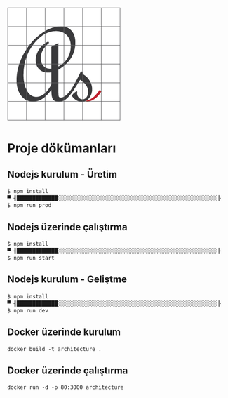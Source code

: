 # ![Logo](media/favicon.png)
# Proje dökümanları

## Nodejs kurulum - Üretim
```shell
$ npm install
▀ ╢█████████████░░░░░░░░░░░░░░░░░░░░░░░░░░░░░░░░░░░░░░░░░░░░░░░░░░░╟
$ npm run prod
```

## Nodejs üzerinde çalıştırma
```shell
$ npm install
▀ ╢█████████████░░░░░░░░░░░░░░░░░░░░░░░░░░░░░░░░░░░░░░░░░░░░░░░░░░░╟
$ npm run start
```

## Nodejs kurulum - Geliştme
```shell
$ npm install
▀ ╢█████████████░░░░░░░░░░░░░░░░░░░░░░░░░░░░░░░░░░░░░░░░░░░░░░░░░░░╟
$ npm run dev
```

## Docker üzerinde kurulum
```docker
docker build -t architecture .
```

## Docker üzerinde çalıştırma
```
docker run -d -p 80:3000 architecture
```
